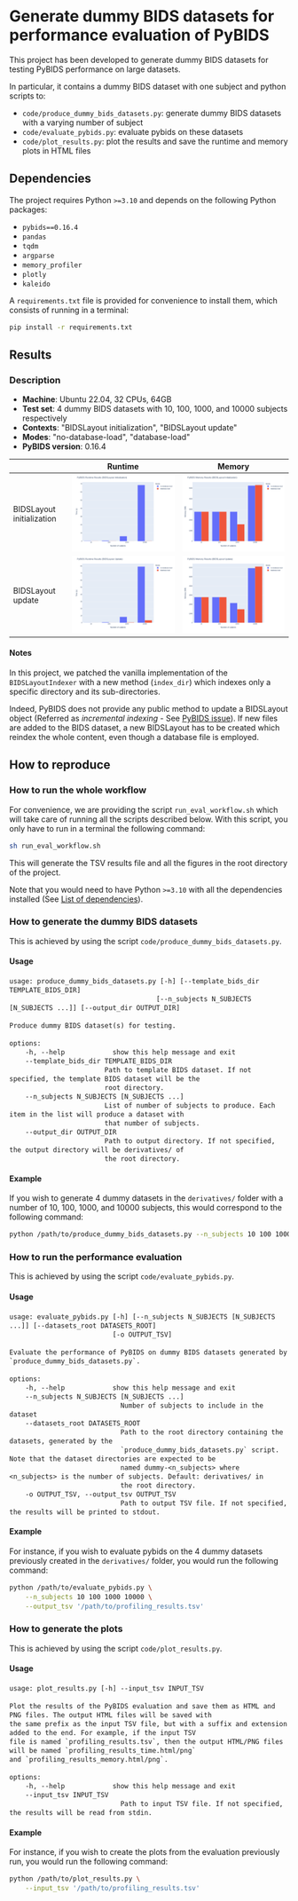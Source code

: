 # Generate dummy BIDS datasets for performance evaluation of PyBIDS

This project has been developed to generate dummy BIDS datasets for testing PyBIDS performance on large datasets.

In particular, it contains a dummy BIDS dataset with one subject and python scripts to:
- `code/produce_dummy_bids_datasets.py`: generate dummy BIDS datasets with a varying number of subject
- `code/evaluate_pybids.py`: evaluate pybids on these datasets
- `code/plot_results.py`: plot the results and save the runtime and memory plots in HTML files

## Dependencies

The project requires Python `>=3.10` and depends on the following Python packages:

- `pybids==0.16.4` 
- `pandas`
- `tqdm`
- `argparse`
- `memory_profiler`
- `plotly`
- `kaleido`

A `requirements.txt` file is provided for convenience to install them, which consists of running in a terminal:

```bash
pip install -r requirements.txt
```

## Results

### Description

- **Machine**: Ubuntu 22.04, 32 CPUs, 64GB
- **Test set**: 4 dummy BIDS datasets with 10, 100, 1000, and 10000 subjects respectively
- **Contexts**: "BIDSLayout initialization", "BIDSLayout update"
- **Modes**: "no-database-load", "database-load"
- **PyBIDS version**: 0.16.4

| | Runtime | Memory |
|---|---|---|
| BIDSLayout initialization | ![Runtime Plot - Init](./code/results/profiling_results_init_time.png) | ![Memory Plot - Init](./code/results/profiling_results_init_memory.png) |
| BIDSLayout update | ![Runtime Plot - Update](./code/results/profiling_results_add_subject_time.png) | ![Memory Plot - Update](./code/results/profiling_results_add_subject_memory.png) |

#### Notes

In this project, we patched the vanilla implementation of the `BIDSLayoutIndexer` with a 
new method (`index_dir`) which indexes only a specific directory and its sub-directories. 

Indeed, PyBIDS does not provide any public method to update a BIDSLayout object
  (Referred as *incremental indexing* - See [PyBIDS issue](https://github.com/bids-standard/pybids/issues/522)).
If new files are added to the BIDS dataset, a new BIDSLayout has to be created which
  reindex the whole content, even though a database file is employed.

## How to reproduce

### How to run the whole workflow

For convenience, we are providing the script `run_eval_workflow.sh` which will take care of running all the scripts described below.
With this script, you only have to run in a terminal the following command:

```bash
sh run_eval_workflow.sh
```

This will generate the TSV results file and all the figures in the root directory of the project.

Note that you would need to have Python `>=3.10` with all the dependencies installed (See [List of dependencies](#dependencies)).

### How to generate the dummy BIDS datasets

This is achieved by using the script `code/produce_dummy_bids_datasets.py`.

#### Usage

```output
usage: produce_dummy_bids_datasets.py [-h] [--template_bids_dir TEMPLATE_BIDS_DIR]
                                     [--n_subjects N_SUBJECTS [N_SUBJECTS ...]] [--output_dir OUTPUT_DIR]

Produce dummy BIDS dataset(s) for testing.

options:
    -h, --help            show this help message and exit
    --template_bids_dir TEMPLATE_BIDS_DIR
                        Path to template BIDS dataset. If not specified, the template BIDS dataset will be the
                        root directory.
    --n_subjects N_SUBJECTS [N_SUBJECTS ...]
                        List of number of subjects to produce. Each item in the list will produce a dataset with
                        that number of subjects.
    --output_dir OUTPUT_DIR
                        Path to output directory. If not specified, the output directory will be derivatives/ of
                        the root directory.                     
```

#### Example

If you wish to generate 4 dummy datasets in the `derivatives/` folder with a number of 10, 100, 1000, and 10000 subjects, this would correspond to the following command:

```bash
python /path/to/produce_dummy_bids_datasets.py --n_subjects 10 100 1000 10000
```

### How to run the performance evaluation

This is achieved by using the script `code/evaluate_pybids.py`.

#### Usage

```output
usage: evaluate_pybids.py [-h] [--n_subjects N_SUBJECTS [N_SUBJECTS ...]] [--datasets_root DATASETS_ROOT]
                          [-o OUTPUT_TSV]

Evaluate the performance of PyBIDS on dummy BIDS datasets generated by `produce_dummy_bids_datasets.py`.

options:
    -h, --help            show this help message and exit
    --n_subjects N_SUBJECTS [N_SUBJECTS ...]
                            Number of subjects to include in the dataset
    --datasets_root DATASETS_ROOT
                            Path to the root directory containing the datasets, generated by the
                            `produce_dummy_bids_datasets.py` script. Note that the dataset directories are expected to be
                            named dummy-<n_subjects> where <n_subjects> is the number of subjects. Default: derivatives/ in
                            the root directory.
    -o OUTPUT_TSV, --output_tsv OUTPUT_TSV
                            Path to output TSV file. If not specified, the results will be printed to stdout.
```

#### Example

For instance, if you wish to evaluate pybids on the 4 dummy datasets previously created in the `derivatives/` folder, you would run the following command:

```bash
python /path/to/evaluate_pybids.py \
    --n_subjects 10 100 1000 10000 \
    --output_tsv '/path/to/profiling_results.tsv'
```

### How to generate the plots

This is achieved by using the script `code/plot_results.py`.

#### Usage

```output
usage: plot_results.py [-h] --input_tsv INPUT_TSV

Plot the results of the PyBIDS evaluation and save them as HTML and PNG files. The output HTML files will be saved with
the same prefix as the input TSV file, but with a suffix and extension added to the end. For example, if the input TSV
file is named `profiling_results.tsv`, then the output HTML/PNG files will be named `profiling_results_time.html/png`
and `profiling_results_memory.html/png`.

options:
    -h, --help            show this help message and exit
    --input_tsv INPUT_TSV
                            Path to input TSV file. If not specified, the results will be read from stdin.
```

#### Example

For instance, if you wish to create the plots from the evaluation previously run, you would run the following command:

```bash
python /path/to/plot_results.py \
    --input_tsv '/path/to/profiling_results.tsv'
```
